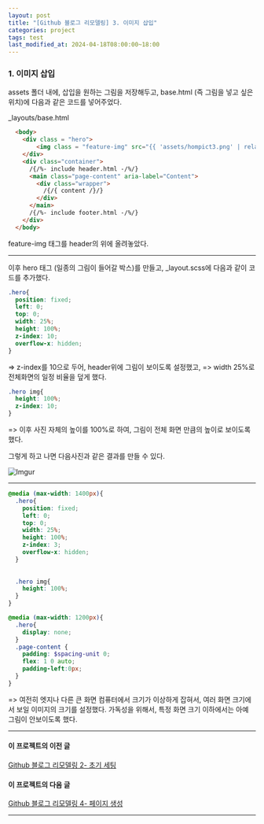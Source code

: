 ```yaml
---
layout: post
title: "[Github 블로그 리모델링] 3. 이미지 삽입"
categories: project
tags: test
last_modified_at: 2024-04-18T08:00:00~18:00
---
```



### 1. 이미지 삽입   

assets 폴더 내에, 삽입을 원하는 그림을 저장해두고, base.html (즉 그림을 넣고 싶은 위치)에 다음과 같은 코드를 넣어주었다.  

_layouts/base.html  

```html
  <body>
    <div class = "hero">
        <img class = "feature-img" src="{{ 'assets/hompict3.png' | relative_url }}" />
    </div>
    <div class="container">
      /{/%- include header.html -/%/}
      <main class="page-content" aria-label="Content">
        <div class="wrapper">
          /{/{ content /}/}
        </div>
      </main>
      /{/%- include footer.html -/%/}
    </div>
  </body>
```   

feature-img 태그를 header의 위에 올려놓았다.

---  

이후 hero 태그 (일종의 그림이 들어갈 박스)를 만들고,  _layout.scss에 다음과 같이 코드를 추가했다.  

```scss
.hero{
  position: fixed;
  left: 0;
  top: 0;
  width: 25%;
  height: 100%;
  z-index: 10;
  overflow-x: hidden;
}
```  
=> z-index를 10으로 두어, header위에 그림이 보이도록 설정했고,
=> width 25%로 전체화면의 일정 비율을 덮게 했다.   


```scss
.hero img{
  height: 100%;
  z-index: 10;
}
```  
=> 이후 사진 자체의 높이를 100%로 하여, 그림이 전체 화면 만큼의 높이로 보이도록 했다.  


그렇게 하고 나면 다음사진과 같은 결과를 만들 수 있다.  

![Imgur](https://imgur.com/AE9JBnx.jpg)  

---  

```scss   
@media (max-width: 1400px){
  .hero{
    position: fixed;
    left: 0;
    top: 0;
    width: 25%;
    height: 100%;
    z-index: 3;
    overflow-x: hidden;
  }
  
  
  .hero img{
    height: 100%;
  }
}

@media (max-width: 1200px){
  .hero{
    display: none;
  }
  .page-content {
    padding: $spacing-unit 0;
    flex: 1 0 auto;
    padding-left:0px;
  }
}
```

=> 여전히 엣지나 다른 큰 화면 컴퓨터에서 크기가 이상하게 잡혀서, 여러 화면 크기에서 보일 이미지의 크기를 설정했다. 가독성을 위해서, 특정 화면 크기 이하에서는 아예 그림이 안보이도록 했다.  

---  

#### 이 프로젝트의 이전 글
[Github 블로그 리모델링 2- 초기 세팅](https://rlagksqls17.github.io/project/2024/03/27/github2.html)

#### 이 프로젝트의 다음 글
[Github 블로그 리모델링 4- 페이지 생성](https://rlagksqls17.github.io/project/2024/04/30/github4.html)

---  